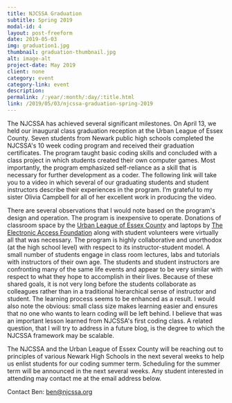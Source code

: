 ```yaml
---
title: NJCSSA Graduation
subtitle: Spring 2019
modal-id: 4
layout: post-freeform
date: 2019-05-03
img: graduation1.jpg
thumbnail: graduation-thumbnail.jpg
alt: image-alt
project-date: May 2019
client: none
category: event
category-link: event
description:
permalink: /:year/:month/:day/:title.html
link: /2019/05/03/njcssa-graduation-spring-2019
---
```


The NJCSSA has achieved several significant milestones. On April 13, we held our inaugural class graduation reception at the Urban League of Essex County. Seven students from Newark public high schools completed the NJCSSA's 10 week coding program and received their graduation certificates. The program taught basic coding skills and concluded with a class project in which students created their own computer games. Most importantly, the program emphasized self-reliance as a skill that is necessary for further development as a coder. The following link will take you to a video in which several of our graduating students and student instructors describe their experiences in the program. I’m grateful to my sister Olivia Campbell for all of her excellent work in producing the video.

There are several observations that I would note based on the program's design and operation. The program is inexpensive to operate. Donations of classroom space by the [Urban League of Essex County](http://www.ulec.org/) and laptops by [The Electronic Access Foundation](https://e-access.org/) along with student volunteers were virtually all that was necessary. The program is highly collaborative and unorthodox (at the high school level) with respect to its instructor-student model. A small number of students engage in class room lectures, labs and tutorials with instructors of their own age. The students and student instructors are confronting many of the same life events and appear to be very similar with respect to what they hope to accomplish in their lives. Because of these shared goals, it is not very long before the students collaborate as colleagues rather than in a traditional hierarchical sense of instructor and student. The learning process seems to be enhanced as a result. I would also note the obvious: small class size makes learning easier and ensures that no one who wants to learn coding will be left behind. I believe that was an important lesson learned from NJCSSA's  first coding class. A related question, that I will try to address in a future blog, is the degree to which the NJCSSA framework may be scalable. 

The NJCSSA and the Urban League of Essex County will be reaching out to principles of various Newark High Schools in the next several weeks to help us enlist students for our coding summer term. Scheduling for the summer term will be announced in the next several weeks. Any student interested in attending may contact me at the email address below.


Contact Ben: ben@njcssa.org
